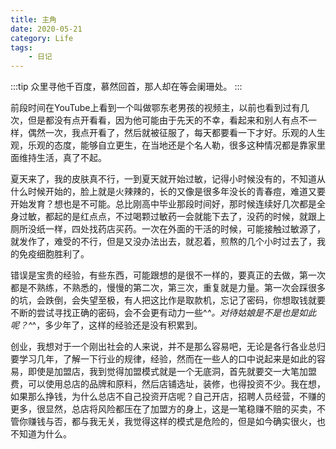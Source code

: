 ```yaml
---
title: 主角
date: 2020-05-21
category: Life
tags:
    - 日记
---
```


:::tip
众里寻他千百度，慕然回首，那人却在等会阑珊处。
:::

<!-- more -->

前段时间在YouTube上看到一个叫做鄂东老男孩的视频主，以前也看到过有几次，但是都没有点开看看，因为他可能由于先天的不幸，看起来和别人有点不一样，偶然一次，我点开看了，然后就被征服了，每天都要看一下才好。乐观的人生观，乐观的态度，能够自立更生，在当地还是个名人勒，很多这种情况都是靠家里面维持生活，真了不起。

夏天来了，我的皮肤真不行，一到夏天就开始过敏，记得小时候没有的，不知道从什么时候开始的，脸上就是火辣辣的，长的又像是很多年没长的青春痘，难道又要开始发育？想也是不可能。总比刚高中毕业那段时间好，那时候连续好几次都是全身过敏，都起的是红点点，不过喝颗过敏药一会就能下去了，没药的时候，就跟上厕所没纸一样，四处找药店买药。一次在外面的干活的时候，可能接触过敏源了，就发作了，难受的不行，但是又没办法出去，就忍着，煎熬的几个小时过去了，我的免疫细胞胜利了。

错误是宝贵的经验，有些东西，可能跟想的是很不一样的，要真正的去做，第一次都是不熟练，不熟悉的，慢慢的第二次，第三次，重复就是力量。第一次会踩很多的坑，会跌倒，会失望至极，有人把这比作是取款机，忘记了密码，你想取钱就要不断的尝试寻找正确的密码，会不会更有动力一些^_^。对待姑娘是不是也是如此呢？^_^，多少年了，这样的经验还是没有积累到。

创业，我想对于一个刚出社会的人来说，并不是那么容易吧，无论是各行各业总归要学习几年，了解一下行业的规律，经验，然而在一些人的口中说起来是如此的容易，即使是加盟店，我到觉得加盟模式就是一个无底洞，首先就要交一大笔加盟费，可以使用总店的品牌和原料，然后店铺选址，装修，也得投资不少。我在想，如果那么挣钱，为什么总店不自己投资开店呢？自己开店，招聘人员经营，不赚的更多，很显然，总店将风险都压在了加盟方的身上，这是一笔稳赚不赔的买卖，不管你赚钱与否，都与我无关，我觉得这样的模式是危险的，但是如今确实很火，也不知道为什么。

